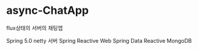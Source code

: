 # async-ChatApp
flux상태의 서버의 채팅앱

Spring 5.0 netty 서버
Spring Reactive Web
Spring Data Reactive MongoDB
